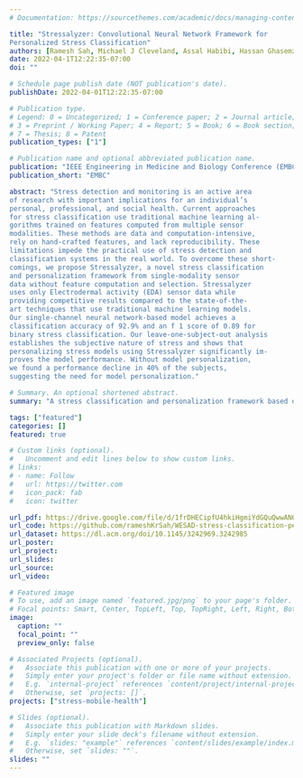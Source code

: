 ```yaml
---
# Documentation: https://sourcethemes.com/academic/docs/managing-content/

title: "Stressalyzer: Convolutional Neural Network Framework for
Personalized Stress Classification"
authors: [Ramesh Sah, Michael J Cleveland, Assal Habibi, Hassan Ghasemzadeh]
date: 2022-04-1T12:22:35-07:00
doi: ""

# Schedule page publish date (NOT publication's date).
publishDate: 2022-04-01T12:22:35-07:00

# Publication type.
# Legend: 0 = Uncategorized; 1 = Conference paper; 2 = Journal article;
# 3 = Preprint / Working Paper; 4 = Report; 5 = Book; 6 = Book section;
# 7 = Thesis; 8 = Patent
publication_types: ["1"]

# Publication name and optional abbreviated publication name.
publication: "IEEE Engineering in Medicine and Biology Conference (EMBC), 2022"
publication_short: "EMBC"

abstract: "Stress detection and monitoring is an active area
of research with important implications for an individual’s
personal, professional, and social health. Current approaches
for stress classification use traditional machine learning al-
gorithms trained on features computed from multiple sensor
modalities. These methods are data and computation-intensive,
rely on hand-crafted features, and lack reproducibility. These
limitations impede the practical use of stress detection and
classification systems in the real world. To overcome these short-
comings, we propose Stressalyzer, a novel stress classification
and personalization framework from single-modality sensor
data without feature computation and selection. Stressalyzer
uses only Electrodermal activity (EDA) sensor data while
providing competitive results compared to the state-of-the-
art techniques that use traditional machine learning models.
Our single-channel neural network-based model achieves a
classification accuracy of 92.9% and an f 1 score of 0.89 for
binary stress classification. Our leave-one-subject-out analysis
establishes the subjective nature of stress and shows that
personalizing stress models using Stressalyzer significantly im-
proves the model performance. Without model personalization,
we found a performance decline in 40% of the subjects,
suggesting the need for model personalization."

# Summary. An optional shortened abstract.
summary: "A stress classification and personalization framework based on Convolutional Neural Networks."

tags: ["featured"]
categories: []
featured: true

# Custom links (optional).
#   Uncomment and edit lines below to show custom links.
# links:
# - name: Follow
#   url: https://twitter.com
#   icon_pack: fab
#   icon: twitter

url_pdf: https://drive.google.com/file/d/1frDHECipfU4hkiHgmiYdGQuQwwANOS_4/view?usp=sharing
url_code: https://github.com/rameshKrSah/WESAD-stress-classification-personalization
url_dataset: https://dl.acm.org/doi/10.1145/3242969.3242985
url_poster:
url_project:
url_slides: 
url_source:
url_video: 

# Featured image
# To use, add an image named `featured.jpg/png` to your page's folder.
# Focal points: Smart, Center, TopLeft, Top, TopRight, Left, Right, BottomLeft, Bottom, BottomRight.
image:
  caption: ""
  focal_point: ""
  preview_only: false

# Associated Projects (optional).
#   Associate this publication with one or more of your projects.
#   Simply enter your project's folder or file name without extension.
#   E.g. `internal-project` references `content/project/internal-project/index.md`.
#   Otherwise, set `projects: []`.
projects: ["stress-mobile-health"]

# Slides (optional).
#   Associate this publication with Markdown slides.
#   Simply enter your slide deck's filename without extension.
#   E.g. `slides: "example"` references `content/slides/example/index.md`.
#   Otherwise, set `slides: ""`.
slides: ""
---
```

